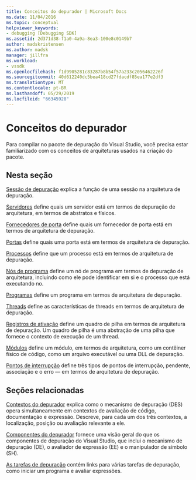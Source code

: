 ```yaml
---
title: Conceitos do depurador | Microsoft Docs
ms.date: 11/04/2016
ms.topic: conceptual
helpviewer_keywords:
- debugging [Debugging SDK]
ms.assetid: 2d371d38-f1a0-4a9a-8ea3-100e8c0149b7
author: madskristensen
ms.author: madsk
manager: jillfra
ms.workload:
- vssdk
ms.openlocfilehash: f1d9905281c83287b8b54f57a233c2056462226f
ms.sourcegitcommit: 40d612240dc5bea418cd27fdacdf85ea177e2df3
ms.translationtype: MT
ms.contentlocale: pt-BR
ms.lasthandoff: 05/29/2019
ms.locfileid: "66345928"
---
```

# <a name="debugger-concepts"></a>Conceitos do depurador
Para compilar no pacote de depuração do Visual Studio, você precisa estar familiarizado com os conceitos de arquiteturas usados na criação do pacote.

## <a name="in-this-section"></a>Nesta seção
 [Sessão de depuração](../../extensibility/debugger/debug-session.md) explica a função de uma sessão na arquitetura de depuração.

 [Servidores](../../extensibility/debugger/servers-visual-studio-sdk.md) define quais um servidor está em termos de depuração de arquitetura, em termos de abstratos e físicos.

 [Fornecedores de porta](../../extensibility/debugger/port-suppliers.md) define quais um fornecedor de porta está em termos de arquitetura de depuração.

 [Portas](../../extensibility/debugger/ports.md) define quais uma porta está em termos de arquitetura de depuração.

 [Processos](../../extensibility/debugger/processes.md) define que um processo está em termos de arquitetura de depuração.

 [Nós de programa](../../extensibility/debugger/program-nodes.md) define um nó de programa em termos de depuração de arquitetura, incluindo como ele pode identificar em si e o processo que está executando no.

 [Programas](../../extensibility/debugger/programs.md) define um programa em termos de arquitetura de depuração.

 [Threads](../../extensibility/debugger/threads.md) define as características de threads em termos de arquitetura de depuração.

 [Registros de ativação](../../extensibility/debugger/stack-frames.md) define um quadro de pilha em termos de arquitetura de depuração. Um quadro de pilha é uma abstração de uma pilha que fornece o contexto de execução de um thread.

 [Módulos](../../extensibility/debugger/modules.md) define um módulo, em termos de arquitetura, como um contêiner físico de código, como um arquivo executável ou uma DLL de depuração.

 [Pontos de interrupção](../../extensibility/debugger/breakpoints-visual-studio-sdk.md) define três tipos de pontos de interrupção, pendente, associação e o erro — em termos de arquitetura de depuração.

## <a name="related-sections"></a>Seções relacionadas
 [Contextos do depurador](../../extensibility/debugger/debugger-contexts.md) explica como o mecanismo de depuração (DES) opera simultaneamente em contextos de avaliação de código, documentação e expressão. Descreve, para cada um dos três contextos, a localização, posição ou avaliação relevante a ele.

 [Componentes do depurador](../../extensibility/debugger/debugger-components.md) fornece uma visão geral do que os componentes de depuração do Visual Studio, que inclui o mecanismo de depuração (DE), o avaliador de expressão (EE) e o manipulador de símbolo (SH).

 [As tarefas de depuração](../../extensibility/debugger/debugging-tasks.md) contém links para várias tarefas de depuração, como iniciar um programa e avaliar expressões.